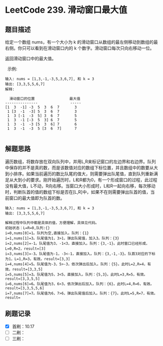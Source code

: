 # LeetCode 239. 滑动窗口最大值

## 题目描述

给定一个数组 nums，有一个大小为 k 的滑动窗口从数组的最左侧移动到数组的最右侧。你只可以看到在滑动窗口内的 k 个数字。滑动窗口每次只向右移动一位。

返回滑动窗口中的最大值。

 
示例:

```
输入: nums = [1,3,-1,-3,5,3,6,7], 和 k = 3
输出: [3,3,5,5,6,7]
解释:

  滑动窗口的位置                最大值
---------------               -----
[1  3  -1] -3  5  3  6  7       3
 1 [3  -1  -3] 5  3  6  7       3
 1  3 [-1  -3  5] 3  6  7       5
 1  3  -1 [-3  5  3] 6  7       5
 1  3  -1  -3 [5  3  6] 7       6
 1  3  -1  -3  5 [3  6  7]      7
 
```

## 解题思路

遍历数组，将数存放在双向队列中，并用L,R来标记窗口的左边界和右边界。队列中保存的并不是真的数，而是该数值对应的数组下标位置，并且数组中的数要从大到小排序。如果当前遍历的数比队尾的值大，则需要弹出队尾值，直到队列重新满足从大到小的要求。刚开始遍历时，L和R都为0，有一个形成窗口的过程，此过程没有最大值，L不动，R向右移。当窗口大小形成时，L和R一起向右移，每次移动时，判断队首的值的数组下标是否在[L,R]中，如果不在则需要弹出队首的值，当前窗口的最大值即为队首的数。

```
输入: nums = [1,3,-1,-3,5,3,6,7], 和 k = 3
输出: [3,3,5,5,6,7]

解释过程中队列中都是具体的值，方便理解，具体见代码。
初始状态：L=R=0,队列:{}
i=0,nums[0]=1。队列为空,直接加入。队列：{1}
i=1,nums[1]=3。队尾值为1，3>1，弹出队尾值，加入3。队列：{3}
i=2,nums[2]=-1。队尾值为3，-1<3，直接加入。队列：{3,-1}。此时窗口已经形成，L=0,R=2，result=[3]
i=3,nums[3]=-3。队尾值为-1，-3<-1，直接加入。队列：{3,-1,-3}。队首3对应的下标为1，L=1,R=3，有效。result=[3,3]
i=4,nums[4]=5。队尾值为-3，5>-3，依次弹出后加入。队列：{5}。此时L=2,R=4，有效。result=[3,3,5]
i=5,nums[5]=3。队尾值为5，3<5，直接加入。队列：{5,3}。此时L=3,R=5，有效。result=[3,3,5,5]
i=6,nums[6]=6。队尾值为3，6>3，依次弹出后加入。队列：{6}。此时L=4,R=6，有效。result=[3,3,5,5,6]
i=7,nums[7]=7。队尾值为6，7>6，弹出队尾值后加入。队列：{7}。此时L=5,R=7，有效。result=
```

## 刷题记录

- [x] 首刷：10.17
- [ ] 二刷：
- [ ] 三刷：
